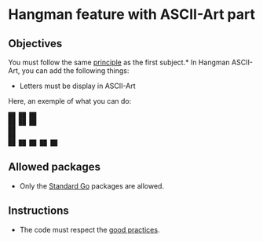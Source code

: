 # Hangman feature with ASCII-Art part

## Objectives

You must follow the same [principle](https://github.com/Lyon-Ynov-Campus/YTrack/tree/master/subjects/hangman/hangman-classic) as the first subject.*
In Hangman ASCII-Art, you can add the following things:
* Letters must be display in ASCII-Art

Here, an exemple of what you can do:

    ██ ██ ██
    ██ ██ ██
    ██
    ██
    ██ ██ ██ ██ ██
        

## Allowed packages
* Only the [Standard Go](https://pkg.go.dev/std) packages are allowed.

## Instructions
* The code must respect the [good practices](https://public.01-edu.org/subjects/good-practices/).
